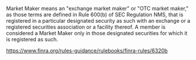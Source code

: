 Market Maker means an "exchange market maker" or "OTC market maker," as those terms are defined in Rule 600(b) of SEC Regulation NMS, that is registered in a particular designated security as such with an exchange or a registered securities association or a facility thereof. A member is considered a Market Maker only in those designated securities for which it is registered as such.

https://www.finra.org/rules-guidance/rulebooks/finra-rules/6320b
